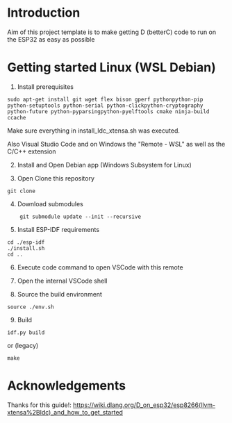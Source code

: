 # Introduction

Aim of this project template is to make getting D (betterC) code to run on the ESP32 as easy as possible 

# Getting started Linux (WSL Debian)

1. Install prerequisites
```
sudo apt-get install git wget flex bison gperf pythonpython-pip python-setuptools python-serial python-clickpython-cryptography python-future python-pyparsingpython-pyelftools cmake ninja-build ccache
```
Make sure everything in install_ldc_xtensa.sh was executed.

Also Visual Studio Code and on Windows the "Remote - WSL" as well as the C/C++ extension

2. Install and Open Debian app (Windows Subsystem for Linux)

3. Open Clone this repository
```
git clone
```

4. Download submodules
```
    git submodule update --init --recursive
```

5. Install ESP-IDF requirements
```
cd ./esp-idf
./install.sh
cd ..
```

6. Execute code command to open VSCode with this remote

7. Open the internal VSCode shell

8. Source the build environment
```
source ./env.sh
```

9. Build
```
idf.py build 
```
or (legacy)
```
make
```

# Acknowledgements

Thanks for this guide!: https://wiki.dlang.org/D_on_esp32/esp8266(llvm-xtensa%2Bldc)_and_how_to_get_started